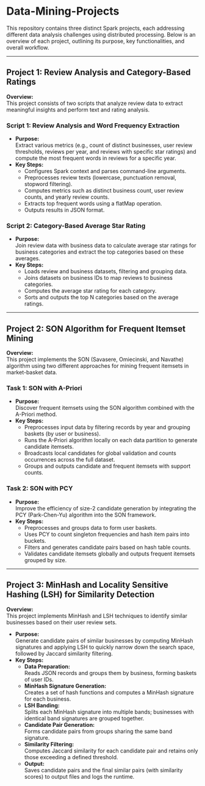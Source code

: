 # Data-Mining-Projects

This repository contains three distinct Spark projects, each addressing different data analysis challenges using distributed processing. Below is an overview of each project, outlining its purpose, key functionalities, and overall workflow.

---

## Project 1: Review Analysis and Category-Based Ratings

**Overview:**  
This project consists of two scripts that analyze review data to extract meaningful insights and perform text and rating analysis.

### Script 1: Review Analysis and Word Frequency Extraction
- **Purpose:**  
  Extract various metrics (e.g., count of distinct businesses, user review thresholds, reviews per year, and reviews with specific star ratings) and compute the most frequent words in reviews for a specific year.
- **Key Steps:**
  - Configures Spark context and parses command-line arguments.
  - Preprocesses review texts (lowercase, punctuation removal, stopword filtering).
  - Computes metrics such as distinct business count, user review counts, and yearly review counts.
  - Extracts top frequent words using a flatMap operation.
  - Outputs results in JSON format.

### Script 2: Category-Based Average Star Rating
- **Purpose:**  
  Join review data with business data to calculate average star ratings for business categories and extract the top categories based on these averages.
- **Key Steps:**
  - Loads review and business datasets, filtering and grouping data.
  - Joins datasets on business IDs to map reviews to business categories.
  - Computes the average star rating for each category.
  - Sorts and outputs the top N categories based on the average ratings.

---

## Project 2: SON Algorithm for Frequent Itemset Mining

**Overview:**  
This project implements the SON (Savasere, Omiecinski, and Navathe) algorithm using two different approaches for mining frequent itemsets in market-basket data.

### Task 1: SON with A-Priori
- **Purpose:**  
  Discover frequent itemsets using the SON algorithm combined with the A-Priori method.
- **Key Steps:**
  - Preprocesses input data by filtering records by year and grouping baskets (by user or business).
  - Runs the A-Priori algorithm locally on each data partition to generate candidate itemsets.
  - Broadcasts local candidates for global validation and counts occurrences across the full dataset.
  - Groups and outputs candidate and frequent itemsets with support counts.

### Task 2: SON with PCY
- **Purpose:**  
  Improve the efficiency of size-2 candidate generation by integrating the PCY (Park-Chen-Yu) algorithm into the SON framework.
- **Key Steps:**
  - Preprocesses and groups data to form user baskets.
  - Uses PCY to count singleton frequencies and hash item pairs into buckets.
  - Filters and generates candidate pairs based on hash table counts.
  - Validates candidate itemsets globally and outputs frequent itemsets grouped by size.

---

## Project 3: MinHash and Locality Sensitive Hashing (LSH) for Similarity Detection

**Overview:**  
This project implements MinHash and LSH techniques to identify similar businesses based on their user review sets.

- **Purpose:**  
  Generate candidate pairs of similar businesses by computing MinHash signatures and applying LSH to quickly narrow down the search space, followed by Jaccard similarity filtering.
- **Key Steps:**
  - **Data Preparation:**  
    Reads JSON records and groups them by business, forming baskets of user IDs.
  - **MinHash Signature Generation:**  
    Creates a set of hash functions and computes a MinHash signature for each business.
  - **LSH Banding:**  
    Splits each MinHash signature into multiple bands; businesses with identical band signatures are grouped together.
  - **Candidate Pair Generation:**  
    Forms candidate pairs from groups sharing the same band signature.
  - **Similarity Filtering:**  
    Computes Jaccard similarity for each candidate pair and retains only those exceeding a defined threshold.
  - **Output:**  
    Saves candidate pairs and the final similar pairs (with similarity scores) to output files and logs the runtime.
